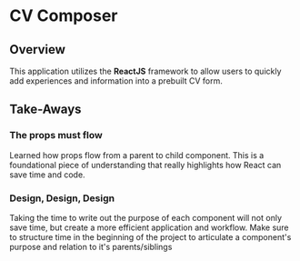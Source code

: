# CV Composer
## Overview
This application utilizes the **ReactJS** framework to allow users to quickly add experiences and information into a prebuilt CV form.

## Take-Aways
### The props must flow
Learned how props flow from a parent to child component. This is a foundational piece of understanding that really highlights how React can save time and code.
### Design, Design, Design
Taking the time to write out the purpose of each component will not only save time, but create a more efficient application and workflow. Make sure to structure time in the beginning of the project to articulate a component's purpose and relation to it's parents/siblings